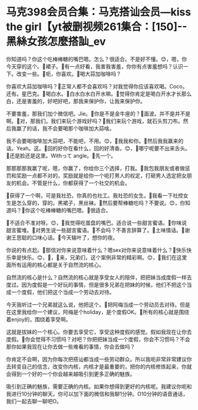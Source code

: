 # 马克398会员合集：马克搭讪会员—kiss the girl【yt被删视频261集合：[150]--黑絲女孩怎麼搭訕_ev

你知道吗？你这个吃棒棒糖的嘴巴嗯。怎么？很适合。不是好不懂。😊，嗯，你今天穿的这个。🎼裙子。🎼有一点好看，我害我害羞，你你有点害羞想吗？认识一下。改变一些。🎼呃，你喜欢。🎼喝大蒜加咖啡吗？

你喜欢大蒜加咖啡吗？🎼正常人都不会喜欢吗？对我觉得你应该喜欢喝。Coco。还有。星巴克。🎼喝白水。🎼白水白水白开水嘛。🎼觉得你肯定是喝白开水才长那么白，还是害羞的，好吧好吧，那我来保护你，让我来保护你。

不要害羞，那我们加个微信吧。Jie。🎼你是不是金牛座的？🎼面波。并不是并不是啊。🎼对，那我们。我们来玩个游戏好吗？🎼我们来玩个游戏，就石头剪刀布。然后我赢了的话，我不会要喝那个咖啡加大蒜啥。

我不会要喝咖啡加大蒜吧，不能吧，不用。😊，🎼我我和你。🎼然后我我赢来的话。Yeah。这。🎼回的好你在看什么，回的好清香。😊，🎼哪宁呢要不出来舌头。🎼还是脸还是这里。Withって angle。🎼先一个。

那那那那我赢了呢，嗯，你赢了，你给你三个选择，打我。🎼我包我朋友或者做惩罚和奖励一点都不对的，奖励就是给你一个呃打男人的权定，打砸男人选定把女朋友的机会。不管是什么，你都获得了一个社交的机会。

🎼获得了一个啊，可是我社恐，你真的也社工。我社恐的女生。🎼我看一下社控女生是怎么穿的，穿的。黑裙子，黑丝袜。🎼然后要帮棒糖吃吗？不要说。😊，你知道吗？🎼你这个吃棒棒糖的嘴巴嗯。🎼很适合。

🎼不适合不准对呀。😊，🎼我觉得吃蛋盘的嘴巴。适合说一些甜言蜜语。🎼你味说甜言蜜堆。🎼对男生说一些甜言蜜语。🎼不会吗？不善言辞算了。🎼土味情话。🎼谢谢王思聪的口味心话。🎼今天输叶了，想你的夜。

你说的有点尬。🎼那信对你来说意味着什么？嗯sex对你来说意味着什么？🎼快乐快乐幸是快乐。😊，🎼，🎼来，兄弟们，这个案例非常的精彩啊。😊，🎼我们在这里面所有运用的核心都是关于自然流的核心。

自然流的核心是什么？自然流的核心就是享受女人的陪伴，把把妹当成度假一样去度过。因为度假是一个好玩的事情，但是很多兄弟在把妹的时候，他们不把这个当成一个度假，他们把这个当成一个劳动去对待。

今天我听过一个兄弟就这么说，他把这个。🎼把阿梅当成一个劳动员去对待。但是在这里我给你一个建议，阿梅是个holiday，是个度假OK。🎼所有的核心就是围绕着enjoy的，围绕着享受啊。

这就是拔妹的一个核心。你要去享受它，享受这种度假的感觉。假如我现在让你去度假。🎼你会觉得不习惯吗？对吧？你把把妹当成一个度假，你会不习惯吗？不会那你如果我现在让你去做一些难看的事情，你会去做吗？

你肯定不会啊，因为你每次把搭讪都当成一些劳动群众。所以我呃非常非常建议你去转变自己的信念，改变你内核，内核才是最重要的，把你的内核修炼起来，你就会得到一个好的一个你会越来越吸引到更多正确的魅族。

吸引到正确的魅族，需要正确的内核。如果你想得到更好的内核呢。我建议你呃和我进行10分钟的聊天。你可以加下面的微信和我聊1分钟。O10分钟的语音通话，我们一起去聊一聊吧O。

